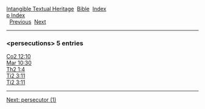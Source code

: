 [Intangible Textual Heritage](../../index)  [Bible](../index) 
[Index](index)   
[p Index](_p_)  
  [Previous](c08431)  [Next](c08433) 

------------------------------------------------------------------------

### &lt;persecutions&gt; 5 entries

[Co2 12:10](../kjv/co2012.htm#010)  
[Mar 10:30](../kjv/mar010.htm#030)  
[Th2 1:4](../kjv/th2001.htm#004)  
[Ti2 3:11](../kjv/ti2003.htm#011)  
[Ti2 3:11](../kjv/ti2003.htm#011)  

------------------------------------------------------------------------

[Next: persecutor (1)](c08433)
